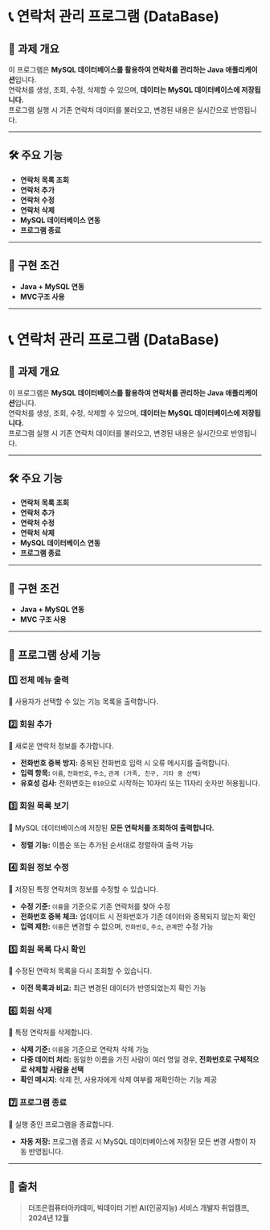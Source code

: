 # 📞 연락처 관리 프로그램 (DataBase)

## 📌 과제 개요
이 프로그램은 **MySQL 데이터베이스를 활용하여 연락처를 관리하는 Java 애플리케이션**입니다.  
연락처를 생성, 조회, 수정, 삭제할 수 있으며, **데이터는 MySQL 데이터베이스에 저장됩니다.**  
프로그램 실행 시 기존 연락처 데이터를 불러오고, 변경된 내용은 실시간으로 반영됩니다.

---

## 🛠️ **주요 기능**
- **연락처 목록 조회**
- **연락처 추가**
- **연락처 수정**
- **연락처 삭제**
- **MySQL 데이터베이스 연동**
- **프로그램 종료**

---

## 🚀 **구현 조건**
- **Java + MySQL 연동**
- **MVC구조 사용**

---

# 📞 연락처 관리 프로그램 (DataBase)

## 📌 과제 개요
이 프로그램은 **MySQL 데이터베이스를 활용하여 연락처를 관리하는 Java 애플리케이션**입니다.  
연락처를 생성, 조회, 수정, 삭제할 수 있으며, **데이터는 MySQL 데이터베이스에 저장됩니다.**  
프로그램 실행 시 기존 연락처 데이터를 불러오고, 변경된 내용은 실시간으로 반영됩니다.

---

## 🛠️ **주요 기능**
- **연락처 목록 조회**
- **연락처 추가**
- **연락처 수정**
- **연락처 삭제**
- **MySQL 데이터베이스 연동**
- **프로그램 종료**

---

## 🚀 **구현 조건**
- **Java + MySQL 연동**
- **MVC 구조 사용**

---

## 📝 **프로그램 상세 기능**
### 1️⃣ **전체 메뉴 출력**
🔹 사용자가 선택할 수 있는 기능 목록을 출력합니다.

### 2️⃣ **회원 추가**
🔹 새로운 연락처 정보를 추가합니다.  
  - **전화번호 중복 방지:** 중복된 전화번호 입력 시 오류 메시지를 출력합니다.  
  - **입력 항목:** `이름`, `전화번호`, `주소`, `관계 (가족, 친구, 기타 중 선택)`  
  - **유효성 검사:** 전화번호는 `010`으로 시작하는 10자리 또는 11자리 숫자만 허용됩니다.  

### 3️⃣ **회원 목록 보기**
🔹 MySQL 데이터베이스에 저장된 **모든 연락처를 조회하여 출력합니다.**  
  - **정렬 기능:** 이름순 또는 추가된 순서대로 정렬하여 출력 가능  

### 4️⃣ **회원 정보 수정**
🔹 저장된 특정 연락처의 정보를 수정할 수 있습니다.  
  - **수정 기준:** `이름`을 기준으로 기존 연락처를 찾아 수정  
  - **전화번호 중복 체크:** 업데이트 시 전화번호가 기존 데이터와 중복되지 않는지 확인  
  - **입력 제한:** `이름`은 변경할 수 없으며, `전화번호`, `주소`, `관계`만 수정 가능  

### 5️⃣ **회원 목록 다시 확인**
🔹 수정된 연락처 목록을 다시 조회할 수 있습니다.  
  - **이전 목록과 비교:** 최근 변경된 데이터가 반영되었는지 확인 가능  

### 6️⃣ **회원 삭제**
🔹 특정 연락처를 삭제합니다.  
  - **삭제 기준:** `이름`을 기준으로 연락처 삭제 가능  
  - **다중 데이터 처리:** 동일한 이름을 가진 사람이 여러 명일 경우, **전화번호로 구체적으로 삭제할 사람을 선택**  
  - **확인 메시지:** 삭제 전, 사용자에게 삭제 여부를 재확인하는 기능 제공  

### 7️⃣ **프로그램 종료**
🔹 실행 중인 프로그램을 종료합니다.  
  - **자동 저장:** 프로그램 종료 시 MySQL 데이터베이스에 저장된 모든 변경 사항이 자동 반영됩니다.  

---

## 📢 출처
> **더조은컴퓨터아카데미, 빅데이터 기반 AI(인공지능) 서비스 개발자 취업캠프, 2024년 12월**

